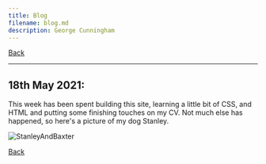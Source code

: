 ```yaml
---
title: Blog
filename: blog.md
description: George Cunningham
---
```


[Back](index)

---

## 18th May 2021:

This week has been spent building this site, learning a little bit of CSS, and HTML and putting some finishing touches on my CV. Not much else has happened, so here's a picture of my dog Stanley.

![StanleyAndBaxter](https://i.ibb.co/0MG436K/B1-E33900-07-F1-4-E92-9-A69-5-E5-FB0-B44-D65.jpg)

[Back](index)
